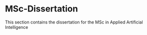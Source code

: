 # MSc-Dissertation
This section contains the dissertation for the MSc in Applied Artificial Intelligence
